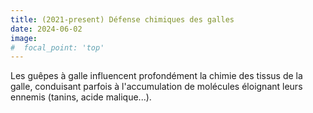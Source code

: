 ```yaml
---
title: (2021-present) Défense chimiques des galles
date: 2024-06-02
image:
#  focal_point: 'top'
---
```


Les guêpes à galle influencent profondément la chimie des tissus de la galle, conduisant parfois à l'accumulation de molécules éloignant leurs ennemis (tanins, acide malique...).

<!--more-->


